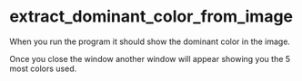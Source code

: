 # extract_dominant_color_from_image

When you run the program it should show the dominant color in the image. 

Once you close the window another window will appear showing you the 5 most colors used.

